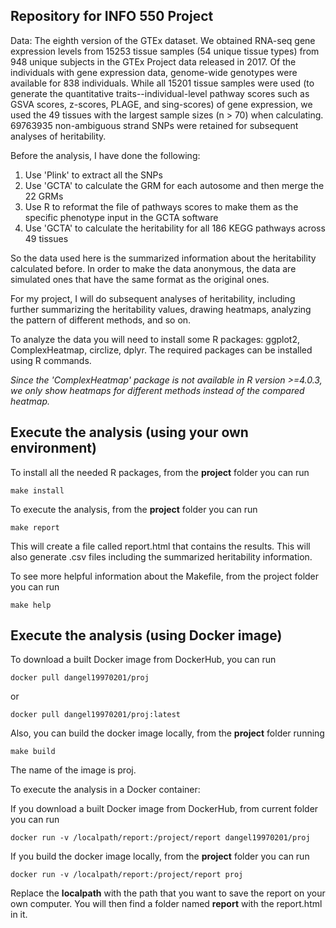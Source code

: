 ## Repository for INFO 550 Project

Data: The eighth version of the GTEx dataset. We obtained RNA-seq gene expression levels from 15253 tissue samples (54 unique tissue types) from 948 unique subjects in the GTEx Project data released in 2017. Of the individuals with gene expression data, genome-wide genotypes were available for 838 individuals. While all 15201 tissue samples were used (to generate the quantitative traits--individual-level pathway scores such as GSVA scores, z-scores, PLAGE, and sing-scores) of gene expression, we used the 49 tissues with the largest sample sizes (n > 70) when calculating. 69763935 non-ambiguous strand SNPs were retained for subsequent analyses of heritability. 

Before the analysis, I have done the following:
1. Use 'Plink' to extract all the SNPs
2. Use 'GCTA' to calculate the GRM for each autosome and then merge the 22 GRMs
3. Use R to reformat the file of pathways scores to make them as the specific phenotype input in the GCTA software
4. Use 'GCTA' to calculate the heritability for all 186 KEGG pathways across 49 tissues

So the data used here is the summarized information about the heritability calculated before. In order to make the data anonymous, the data are simulated ones that have the same format as the original ones. 

For my project, I will do subsequent analyses of heritability, including further summarizing the heritability values, drawing heatmaps, analyzing the pattern of different methods, and so on.

To analyze the data you will need to install some R packages: ggplot2, ComplexHeatmap, circlize, dplyr. The required packages can be installed using R commands.

*Since the 'ComplexHeatmap' package is not available in R version >=4.0.3, we only show heatmaps for different methods instead of the compared heatmap.*

## Execute the analysis (using your own environment)

To install all the needed R packages, from the **project** folder you can run

```
make install
```

To execute the analysis, from the **project** folder you can run

```
make report
```

This will create a file called report.html that contains the results. This will also generate .csv files including the summarized heritability information.

To see more helpful information about the Makefile, from the project folder you can run

```
make help
```

## Execute the analysis (using Docker image)
To download a built Docker image from DockerHub, you can run
```
docker pull dangel19970201/proj
```
or
```
docker pull dangel19970201/proj:latest
```

Also, you can build the docker image locally, from the **project** folder running
```
make build
```
The name of the image is proj.

To execute the analysis in a Docker container:

If you download a built Docker image from DockerHub, from current folder you can run
```
docker run -v /localpath/report:/project/report dangel19970201/proj
```
If you build the docker image locally, from the **project** folder you can run
```
docker run -v /localpath/report:/project/report proj
```
Replace the **localpath** with the path that you want to save the report on your own computer. You will then find a folder named **report** with the report.html in it.
